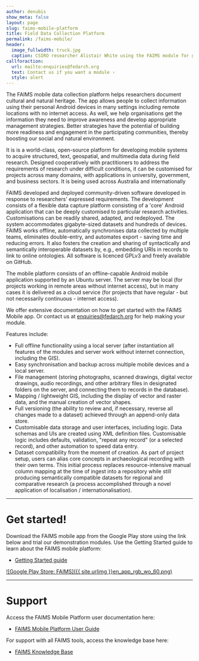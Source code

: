 ```yaml
---
author: denubis
show_meta: false
layout: page
slug: faims-mobile-platform
title: Field Data Collection Platform
permalink: /faims-mobile/
header:
  image_fullwidth: truck.jpg
  caption: CSIRO researcher Alistair White using the FAIMS module for geochemical sampling as part of the Capricorn Distal Footprints Project. (C) CSIRO, Alistair White 2015.
callforaction:
  url: mailto:enquiries@fedarch.org
  text: Contact us if you want a module ›
  style: alert
---
```




The FAIMS mobile data collection platform helps researchers document cultural and natural heritage. The app allows people to collect information using their personal Android devices in many settings including remote locations with no internet access. As well, we help organisations get the information they need to improve awareness and develop appropriate management strategies. Better strategies have the potential of building more readiness and engagement in the participating communities, thereby boosting our social and natural environment. 

It is is a world-class, open-source platform for developing mobile systems to acquire structured, text, geospatial, and multimedia data during field research. Designed cooperatively with practitioners to address the requirements of research under difficult conditions, it can be customised for projects across many domains, with applications in university, government, and business sectors. It is being used across Australia and internationally

FAIMS developed and deployed community-driven software developed in response to researchers' expressed requirements. The development consists of a flexible data capture platform consisting of a 'core' Android application that can be deeply customised to particular research activities. Customisations can be readily shared, adapted, and redeployed. The system accommodates gigabyte-sized datasets and hundreds of devices. FAIMS works offline, automatically synchronises data collected by multiple teams, eliminates double-entry, and automates export - saving time and reducing errors. It also fosters the creation and sharing of syntactically and semantically interoperable datasets by, e.g., embedding URIs in records to link to online ontologies. All software is licenced GPLv3 and freely available on GitHub.

The mobile platform consists of an offline-capable Android mobile application supported by an Ubuntu server. The server may be local (for projects working in remote areas without internet access), but in many cases it is delivered as a cloud service (for projects that have regular - but not necessarily continuous - internet access).

We offer extensive documentation on how to get started with the FAIMS Mobile app. Or contact us at [enquiries@fedarch.org](mailto:enquiries@fedarch.org) for help making your module.

Features include:

* Full offline functionality using a local server (after instantiation all features of the modules and server work without internet connection, including the GIS).
* Easy synchronisation and backup across multiple mobile devices and a local server.
* File management (storing photographs, scanned drawings, digital vector drawings, audio recordings, and other arbitrary files in designated folders on the server, and connecting them to records in the database).
* Mapping / lightweight GIS, including the display of vector and raster data, and the manual creation of vector shapes.
* Full versioning (the ability to review and, if necessary, reverse all changes made to a dataset) achieved through an append-only data store.
* Customisable data storage and user interfaces, including logic. Data schemas and UIs are created using XML definition files. Customisable logic includes defaults, validation, "repeat any record" (or a selected record), and other automation to speed data entry.
* Dataset compatibility from the moment of creation. As part of project setup, users can alias core concepts in archaeological recording with their own terms. This initial process replaces resource-intensive manual column mapping at the time of ingest into a repository while still producing semantically compatible datasets for regional and comparative research (a process accomplished through a novel application of localisation / internationalisation).


* * *

# Get started!

Download the FAIMS mobile app from the Google Play store using the link below and trial our demonstration modules. Use the Getting Started guide to learn about the FAIMS mobile platform:

* [Getting Started guide](https://faimsproject.atlassian.net/wiki/display/MobileUser/Getting+Started)

[![Google Play Store: FAIMS]({{ site.urlimg }}en_app_rgb_wo_60.png)](https://play.google.com/store/apps/details?id=au.org.intersect.faims.android)

* * *

# Support

Access the FAIMS Mobile Platform user documentation here:

* [FAIMS Mobile Platform User Guide](https://faimsproject.atlassian.net/wiki/display/MobileUser/Home)

For support with all FAIMS tools, access the knowledge base here:

* [FAIMS Knowledge Base](http://support.fedarch.org)


